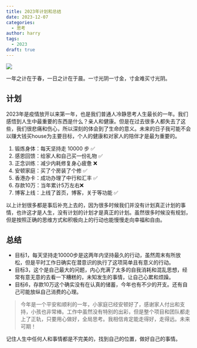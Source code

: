 ```yaml
---
title: 2023年计划和总结
date: 2023-12-07
categories:
  - 思考
author: harry
tags: 
  - 2023
draft: true
---
```


<img src="https://pic.imgdb.cn/item/656f2c23c458853aef77b528.jpg" />

一年之计在于春，一日之计在于晨。一寸光阴一寸金，寸金难买寸光阴。

<!--more-->

## 计划

2023年是疫情放开以来第一年，也是我们普通人冷静思考人生最长的一年。我们感悟到人生中最重要的东西是什么？亲人和健康。但是在过去很多人都失去了这些，我们很悲痛和伤心，所以深刻的体会到了生命的意义。未来的日子我可能不会以赚大钱买house为主要目标，个人的健康和对家人的陪伴才是最为重要的。

1. 锻炼身体：每天坚持走 10000 步  ✅
2. 感恩回馈：给家人和自己买一份礼物  ✅
3. 正念训练：减少内耗修复身心疲惫  ❌
4. 安顿家庭：买了个房装了个修  ✅
5. 香港办卡：成功办理了中行和汇丰 ✅
6. 存款10万：当年累计5万左右❌
7. 博客上线：上线了首页，博客，关于等功能 ✅

以上计划很多都是事后补充上去的，因为很多时候我们并没有计划真正计划的事情，也许这才是人生，没有计划的计划才是真正的计划。虽然很多时候没有规划，但是按照正确的思维方式和积极向上的行动也能慢慢走向幸福和自由。


## 总结

- 目标1，每天坚持走10000步是这两年内坚持最久的行动，虽然周末有所放松，但是平时工作日确实在潜意识的执行了这项简单且有意义的行动。
- 目标3，这个是自己最大的问题，内心充满了太多的自我消耗和混乱思想，经常有意无意的去看一下糟糕的，未知发生的事情，让自己心累和烦躁。
- 目标6，存款10万这个确实没有在认真的储蓄，今年也有不少的开支。还有自己可能放纵自己消费的心理。

> 今年是一个平安和顺利的一年，小家庭已经安顿好了，感谢家人付出和支持，小孩也非常棒。工作中虽然没有特别的出彩，但是整个项目和团队都走上了正轨，只要用心做好，全局思考。我相信肯定能走得好，走得远。未来可期！

记住人生中任何人和事情都是不完美的，找到自己的位置，做好自己的事情。